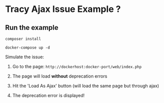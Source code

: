 # Tracy Ajax Issue Example ?

## Run the example

```
composer install

docker-compose up -d 
```

Simulate the issue:

1. Go to the page: `http://dockerhost:docker-port/web/index.php`

2. The page will load **without** deprecation errors

3. Hit the 'Load As Ajax' button (will load the same page but through ajax)
 
4. The deprecation error is displayed!
